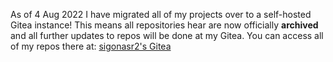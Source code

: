 As of 4 Aug 2022 I have migrated all of my projects over to a self-hosted Gitea instance! This means all repositories hear are now officially **archived** and all further updates to repos will be done at my Gitea. You can access all of my repos there at: [sigonasr2's Gitea](http://projectdivar.com:3000/sigonasr2)
